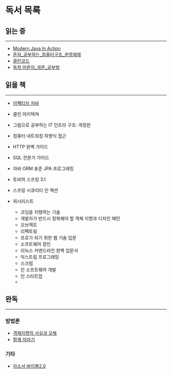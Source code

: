 # 독서 목록

## 읽는 중

---
- [Modern Java In Action](Java%2FModernJavaInAction%2FModernJavaInAction.md)
- [혼자_공부하는_컴퓨터구조_운영체제](%EC%9A%B4%EC%98%81%EC%B2%B4%EC%A0%9C%2F%ED%98%BC%EC%9E%90_%EA%B3%B5%EB%B6%80%ED%95%98%EB%8A%94_%EC%BB%B4%ED%93%A8%ED%84%B0%EA%B5%AC%EC%A1%B0_%EC%9A%B4%EC%98%81%EC%B2%B4%EC%A0%9C%2F%ED%98%BC%EC%9E%90_%EA%B3%B5%EB%B6%80%ED%95%98%EB%8A%94_%EC%BB%B4%ED%93%A8%ED%84%B0%EA%B5%AC%EC%A1%B0_%EC%9A%B4%EC%98%81%EC%B2%B4%EC%A0%9C.md)
- [클린코드](%EB%B0%A9%EB%B2%95%EB%A1%A0%2F%ED%81%B4%EB%A6%B0%EC%BD%94%EB%93%9C%2F%ED%81%B4%EB%A6%B0%EC%BD%94%EB%93%9C.md)
- [독학,어른의_생존_공부법](%EC%9E%90%EA%B8%B0%EA%B3%84%EB%B0%9C%2F%EB%8F%85%ED%95%99%2C%EC%96%B4%EB%A5%B8%EC%9D%98_%EC%83%9D%EC%A1%B4_%EA%B3%B5%EB%B6%80%EB%B2%95.md)

## 읽을 책

---
- [이펙티브 자바](Java%2FEffectiveJava3E%2F%EC%9D%B4%ED%8E%99%ED%8B%B0%EB%B8%8C%EC%9E%90%EB%B0%94.md)
- 클린 아키텍쳐
- 그림으로 공부하는 IT 인프라 구조: 개정판
- 컴퓨터 네트워킹 하향식 접근
- HTTP 완벽 가이드
- SQL 전문가 가이드
- 자바 ORM 표준 JPA 프로그래밍
- 토비의 스프링 3.1
- 스프링 시큐리티 인 액션


- 위시리스트
  - 코딩을 지탱하는 기술
  - 개발자가 반드시 정복해야 할 객체 지향과 디자인 패턴
  - 오브젝트
  - 리팩토링
  - 프로가 되기 위한 웹 기술 입문
  - 소프트웨어 장인
  - 리눅스 커맨드라인 완벽 입문서
  - 익스트림 프로그래밍
  - 스크럼
  - 린 소프트웨어 개발
  - 린 스타트업
  - 

## 완독

--- 
### 방법론
- [객체지향의 사실과 오해](%EB%B0%A9%EB%B2%95%EB%A1%A0%2F%EA%B0%9D%EC%B2%B4%EC%A7%80%ED%96%A5%EC%9D%98_%EC%82%AC%EC%8B%A4%EA%B3%BC_%EC%98%A4%ED%95%B4%2F%EA%B0%9D%EC%B2%B4%EC%A7%80%ED%96%A5%EC%9D%98_%EC%82%AC%EC%8B%A4%EA%B3%BC_%EC%98%A4%ED%95%B4.md)
- [함께 자라기](%EB%B0%A9%EB%B2%95%EB%A1%A0%2F%ED%95%A8%EA%BB%98_%EC%9E%90%EB%9D%BC%EA%B8%B0%2F%ED%95%A8%EA%BB%98_%EC%9E%90%EB%9D%BC%EA%B8%B0.md)


### 기타
- [자소서 바이블2.0](%EA%B8%B0%ED%83%80%2F%EC%9E%90%EC%86%8C%EC%84%9C%EB%B0%94%EC%9D%B4%EB%B8%94.md)